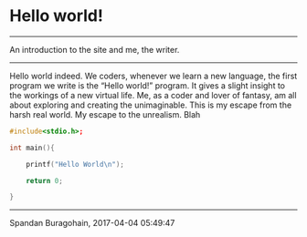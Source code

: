 # Hello world! 

---

An introduction to the site and me, the writer.

---

Hello world indeed. We coders, whenever we learn a new language, the first program we write is the “Hello world!” program. It gives a slight insight to the workings of a new virtual life. Me, as a coder and lover of fantasy, am all about exploring and creating the unimaginable. This is my escape from the harsh real world. My escape to the unrealism.  Blah

```cpp
#include<stdio.h>;

int main(){

    printf("Hello World\n");

    return 0;

}
```

---

Spandan Buragohain, 2017-04-04 05:49:47